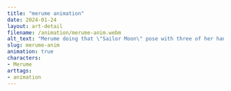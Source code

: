```yaml
---
title: "merume animation"
date: 2024-01-24
layout: art-detail
filename: /animation/merume-anim.webm
alt_text: "Merume doing that \"Sailor Moon\" pose with three of her hands, while holding a can of beer in the other."
slug: merume-anim
animation: true
characters:
- Merume
arttags:
- animation
---
```

